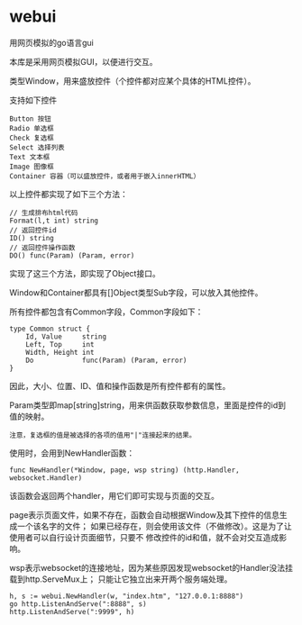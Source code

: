 webui
=====

用网页模拟的go语言gui

本库是采用网页模拟GUI，以便进行交互。

类型Window，用来盛放控件（个控件都对应某个具体的HTML控件）。

支持如下控件

    Button 按钮
    Radio 单选框
    Check 复选框
    Select 选择列表
    Text 文本框
    Image 图像框
    Container 容器（可以盛放控件，或者用于嵌入innerHTML）

以上控件都实现了如下三个方法：

    // 生成排布html代码
    Format(l,t int) string
    // 返回控件id
    ID() string
    // 返回控件操作函数
    DO() func(Param) (Param, error)
  
实现了这三个方法，即实现了Object接口。

Window和Container都具有[]Object类型Sub字段，可以放入其他控件。

所有控件都包含有Common字段，Common字段如下：

    type Common struct {
        Id, Value     string
        Left, Top     int
        Width, Height int
        Do            func(Param) (Param, error)
    }
  
因此，大小、位置、ID、值和操作函数是所有控件都有的属性。

Param类型即map[string]string，用来供函数获取参数信息，里面是控件的id到值的映射。

    注意，复选框的值是被选择的各项的值用"|"连接起来的结果。

使用时，会用到NewHandler函数：

    func NewHandler(*Window, page, wsp string) (http.Handler, websocket.Handler)
  
该函数会返回两个handler，用它们即可实现与页面的交互。

page表示页面文件，如果不存在，函数会自动根据Window及其下控件的信息生成一个该名字的文件；
如果已经存在，则会使用该文件（不做修改）。这是为了让使用者可以自行设计页面细节，只要不
修改控件的id和值，就不会对交互造成影响。

wsp表示websocket的连接地址，因为某些原因发现websocket的Handler没法挂载到http.ServeMux上；
只能让它独立出来开两个服务端处理。

    h, s := webui.NewHandler(w, "index.htm", "127.0.0.1:8888")
    go http.ListenAndServe(":8888", s)
    http.ListenAndServe(":9999", h)
